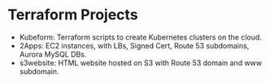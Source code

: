 # Terraform Projects
- Kubeform: Terraform scripts to create Kubernetes clusters on the cloud.
- 2Apps: EC2 instances, with LBs, Signed Cert, Route 53 subdomains, Aurora MySQL DBs.
- s3website: HTML website hosted on S3 with Route 53 domain and www subdomain.

